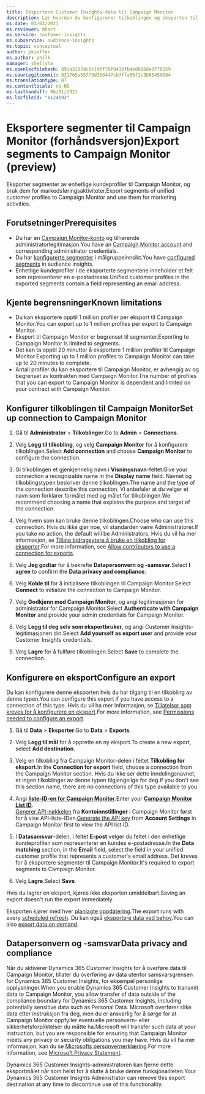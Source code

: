 ```yaml
---
title: Eksportere Customer Insights-data til Campaign Monitor
description: Lær hvordan du konfigurerer tilkoblingen og eksporten til Campaign Monitor.
ms.date: 03/03/2021
ms.reviewer: mhart
ms.service: customer-insights
ms.subservice: audience-insights
ms.topic: conceptual
author: pkieffer
ms.author: philk
manager: shellyha
ms.openlocfilehash: 091a3197dc0c19ff78f0419fb4e88868e0f78359
ms.sourcegitcommit: 831765a55775d358447cb7ffa56f2c3b85459084
ms.translationtype: HT
ms.contentlocale: nb-NO
ms.lasthandoff: 06/01/2021
ms.locfileid: "6124193"
---
```

# <a name="export-segments-to-campaign-monitor-preview"></a><span data-ttu-id="e659f-103">Eksportere segmenter til Campaign Monitor (forhåndsversjon)</span><span class="sxs-lookup"><span data-stu-id="e659f-103">Export segments to Campaign Monitor (preview)</span></span>

<span data-ttu-id="e659f-104">Eksporter segmenter av enhetlige kundeprofiler til Campaign Monitor, og bruk dem for markedsføringsaktiviteter.</span><span class="sxs-lookup"><span data-stu-id="e659f-104">Export segments of unified customer profiles to Campaign Monitor and use them for marketing activities.</span></span>

## <a name="prerequisites"></a><span data-ttu-id="e659f-105">Forutsetninger</span><span class="sxs-lookup"><span data-stu-id="e659f-105">Prerequisites</span></span>

-   <span data-ttu-id="e659f-106">Du har en [Campaign Monitor-konto](https://www.campaignmonitor.com/) og tilhørende administratorlegitimasjon.</span><span class="sxs-lookup"><span data-stu-id="e659f-106">You have an [Campaign Monitor account](https://www.campaignmonitor.com/) and corresponding administrator credentials.</span></span>
-   <span data-ttu-id="e659f-107">Du har [konfigurerte segmenter](segments.md) i målgruppeinnsikt.</span><span class="sxs-lookup"><span data-stu-id="e659f-107">You have [configured segments](segments.md) in audience insights.</span></span>
-   <span data-ttu-id="e659f-108">Enhetlige kundeprofiler i de eksporterte segmentene inneholder et felt som representerer en e-postadresse.</span><span class="sxs-lookup"><span data-stu-id="e659f-108">Unified customer profiles in the exported segments contain a field representing an email address.</span></span>

## <a name="known-limitations"></a><span data-ttu-id="e659f-109">Kjente begrensninger</span><span class="sxs-lookup"><span data-stu-id="e659f-109">Known limitations</span></span>

- <span data-ttu-id="e659f-110">Du kan eksportere opptil 1 million profiler per eksport til Campaign Monitor.</span><span class="sxs-lookup"><span data-stu-id="e659f-110">You can export up to 1 million profiles per export to Campaign Monitor.</span></span>
- <span data-ttu-id="e659f-111">Eksport til Campaign Monitor er begrenset til segmenter.</span><span class="sxs-lookup"><span data-stu-id="e659f-111">Exporting to Campaign Monitor is limited to segments.</span></span>
- <span data-ttu-id="e659f-112">Det kan ta opptil 20 minutter å eksportere 1 million profiler til Campaign Monitor.</span><span class="sxs-lookup"><span data-stu-id="e659f-112">Exporting up to 1 million profiles to Campaign Monitor can take up to 20 minutes to complete.</span></span> 
- <span data-ttu-id="e659f-113">Antall profiler du kan eksportere til Campaign Monitor, er avhengig av og begrenset av kontrakten med Campaign Monitor.</span><span class="sxs-lookup"><span data-stu-id="e659f-113">The number of profiles that you can export to Campaign Monitor is dependent and limited on your contract with Campaign Monitor.</span></span>

## <a name="set-up-connection-to-campaign-monitor"></a><span data-ttu-id="e659f-114">Konfigurer tilkoblingen til Campaign Monitor</span><span class="sxs-lookup"><span data-stu-id="e659f-114">Set up connection to Campaign Monitor</span></span>

1. <span data-ttu-id="e659f-115">Gå til **Administrator** > **Tilkoblinger**.</span><span class="sxs-lookup"><span data-stu-id="e659f-115">Go to **Admin** > **Connections**.</span></span>

1. <span data-ttu-id="e659f-116">Velg **Legg til tilkobling**, og velg **Campaign Monitor** for å konfigurere tilkoblingen.</span><span class="sxs-lookup"><span data-stu-id="e659f-116">Select **Add connection** and choose **Campaign Monitor** to configure the connection.</span></span>

1. <span data-ttu-id="e659f-117">Gi tilkoblingen et gjenkjennelig navn i **Visningsnavn**-feltet.</span><span class="sxs-lookup"><span data-stu-id="e659f-117">Give your connection a recognizable name in the **Display name** field.</span></span> <span data-ttu-id="e659f-118">Navnet og tilkoblingstypen beskriver denne tilkoblingen.</span><span class="sxs-lookup"><span data-stu-id="e659f-118">The name and the type of the connection describe this connection.</span></span> <span data-ttu-id="e659f-119">Vi anbefaler at du velger et navn som forklarer formålet med og målet for tilkoblingen.</span><span class="sxs-lookup"><span data-stu-id="e659f-119">We recommend choosing a name that explains the purpose and target of the connection.</span></span>

1. <span data-ttu-id="e659f-120">Velg hvem som kan bruke denne tilkoblingen.</span><span class="sxs-lookup"><span data-stu-id="e659f-120">Choose who can use this connection.</span></span> <span data-ttu-id="e659f-121">Hvis du ikke gjør noe, vil standarden være Administratorer.</span><span class="sxs-lookup"><span data-stu-id="e659f-121">If you take no action, the default will be Administrators.</span></span> <span data-ttu-id="e659f-122">Hvis du vil ha mer informasjon, se [Tillate bidragsytere å bruke en tilkobling for eksporter](connections.md#allow-contributors-to-use-a-connection-for-exports).</span><span class="sxs-lookup"><span data-stu-id="e659f-122">For more information, see [Allow contributors to use a connection for exports](connections.md#allow-contributors-to-use-a-connection-for-exports).</span></span>

1. <span data-ttu-id="e659f-123">Velg **Jeg godtar** for å bekrefte **Datapersonvern og -samsvar**.</span><span class="sxs-lookup"><span data-stu-id="e659f-123">Select **I agree** to confirm the **Data privacy and compliance**.</span></span>

1. <span data-ttu-id="e659f-124">Velg **Koble til** for å initialisere tilkoblingen til Campaign Monitor.</span><span class="sxs-lookup"><span data-stu-id="e659f-124">Select **Connect** to initialize the connection to Campaign Monitor.</span></span>

1. <span data-ttu-id="e659f-125">Velg **Godkjenn med Campaign Monitor**, og angi legitimasjonen for administrator for Campaign Monitor.</span><span class="sxs-lookup"><span data-stu-id="e659f-125">Select **Authenticate with Campaign Monitor** and provide your admin credentials for Campaign Monitor.</span></span>

1. <span data-ttu-id="e659f-126">Velg **Legg til deg selv som eksportbruker**, og angi Customer Insights-legitimasjonen din.</span><span class="sxs-lookup"><span data-stu-id="e659f-126">Select **Add yourself as export user** and provide your Customer Insights credentials.</span></span>

1. <span data-ttu-id="e659f-127">Velg **Lagre** for å fullføre tilkoblingen.</span><span class="sxs-lookup"><span data-stu-id="e659f-127">Select **Save** to complete the connection.</span></span>

## <a name="configure-an-export"></a><span data-ttu-id="e659f-128">Konfigurere en eksport</span><span class="sxs-lookup"><span data-stu-id="e659f-128">Configure an export</span></span>

<span data-ttu-id="e659f-129">Du kan konfigurere denne eksporten hvis du har tilgang til en tilkobling av denne typen.</span><span class="sxs-lookup"><span data-stu-id="e659f-129">You can configure this export if you have access to a connection of this type.</span></span> <span data-ttu-id="e659f-130">Hvis du vil ha mer informasjon, se [Tillatelser som kreves for å konfigurere en eksport](export-destinations.md#set-up-a-new-export).</span><span class="sxs-lookup"><span data-stu-id="e659f-130">For more information, see [Permissions needed to configure an export](export-destinations.md#set-up-a-new-export).</span></span>

1. <span data-ttu-id="e659f-131">Gå til **Data** > **Eksporter**.</span><span class="sxs-lookup"><span data-stu-id="e659f-131">Go to **Data** > **Exports**.</span></span>

1. <span data-ttu-id="e659f-132">Velg **Legg til mål** for å opprette en ny eksport.</span><span class="sxs-lookup"><span data-stu-id="e659f-132">To create a new export, select **Add destination**.</span></span>

1. <span data-ttu-id="e659f-133">Velg en tilkobling fra Campaign Monitor-delen i feltet **Tilkobling for eksport**.</span><span class="sxs-lookup"><span data-stu-id="e659f-133">In the **Connection for export** field, choose a connection from the Campaign Monitor section.</span></span> <span data-ttu-id="e659f-134">Hvis du ikke ser dette inndelingsnavnet, er ingen tilkoblinger av denne typen tilgjengelige for deg.</span><span class="sxs-lookup"><span data-stu-id="e659f-134">If you don't see this section name, there are no connections of this type available to you.</span></span>

1. <span data-ttu-id="e659f-135">Angi [**liste-ID-en for Campaign Monitor**](https://www.campaignmonitor.com/api/getting-started/#your-list-id).</span><span class="sxs-lookup"><span data-stu-id="e659f-135">Enter your [**Campaign Monitor List ID**](https://www.campaignmonitor.com/api/getting-started/#your-list-id).</span></span>    
   <span data-ttu-id="e659f-136">[Generer API-nøkkelen](https://www.campaignmonitor.com/api/getting-started/) fra **Kontoinnstillinger** i Campaign Monitor først for å vise API-liste-IDen.</span><span class="sxs-lookup"><span data-stu-id="e659f-136">[Generate the API key](https://www.campaignmonitor.com/api/getting-started/) from **Account Settings** in Campaign Monitor first to view the API list ID.</span></span>  

3. <span data-ttu-id="e659f-137">I **Datasamsvar**-delen, i feltet **E-post** velger du feltet i den enhetlige kundeprofilen som representerer en kundes e-postadresse.</span><span class="sxs-lookup"><span data-stu-id="e659f-137">In the **Data matching** section, in the **Email** field, select the field in your unified customer profile that represents a customer's email address.</span></span> <span data-ttu-id="e659f-138">Det kreves for å eksportere segmenter til Campaign Monitor.</span><span class="sxs-lookup"><span data-stu-id="e659f-138">It's required to export segments to Campaign Monitor.</span></span>

1. <span data-ttu-id="e659f-139">Velg **Lagre**.</span><span class="sxs-lookup"><span data-stu-id="e659f-139">Select **Save**.</span></span>

<span data-ttu-id="e659f-140">Hvis du lagrer en eksport, kjøres ikke eksporten umiddelbart.</span><span class="sxs-lookup"><span data-stu-id="e659f-140">Saving an export doesn't run the export immediately.</span></span>

<span data-ttu-id="e659f-141">Eksporten kjører med hver [planlagte oppdatering](system.md#schedule-tab).</span><span class="sxs-lookup"><span data-stu-id="e659f-141">The export runs with every [scheduled refresh](system.md#schedule-tab).</span></span> <span data-ttu-id="e659f-142">Du kan også [eksportere data ved behov](export-destinations.md#run-exports-on-demand).</span><span class="sxs-lookup"><span data-stu-id="e659f-142">You can also [export data on demand](export-destinations.md#run-exports-on-demand).</span></span> 


## <a name="data-privacy-and-compliance"></a><span data-ttu-id="e659f-143">Datapersonvern og -samsvar</span><span class="sxs-lookup"><span data-stu-id="e659f-143">Data privacy and compliance</span></span>

<span data-ttu-id="e659f-144">Når du aktiverer Dynamics 365 Customer Insights for å overføre data til Campaign Monitor, tillater du overføring av data utenfor samsvarsgrensen for Dynamics 365 Customer Insights, for eksempel personlige opplysninger.</span><span class="sxs-lookup"><span data-stu-id="e659f-144">When you enable Dynamics 365 Customer Insights to transmit data to Campaign Monitor, you allow transfer of data outside of the compliance boundary for Dynamics 365 Customer Insights, including potentially sensitive data such as Personal Data.</span></span> <span data-ttu-id="e659f-145">Microsoft overfører slike data etter instruksjon fra deg, men du er ansvarlig for å sørge for at Campaign Monitor oppfyller eventuelle personvern- eller sikkerhetsforpliktelser du måtte ha.</span><span class="sxs-lookup"><span data-stu-id="e659f-145">Microsoft will transfer such data at your instruction, but you are responsible for ensuring that Campaign Monitor meets any privacy or security obligations you may have.</span></span> <span data-ttu-id="e659f-146">Hvis du vil ha mer informasjon, kan du se [Microsofts personvernerklæring](https://go.microsoft.com/fwlink/?linkid=396732).</span><span class="sxs-lookup"><span data-stu-id="e659f-146">For more information, see [Microsoft Privacy Statement](https://go.microsoft.com/fwlink/?linkid=396732).</span></span>

<span data-ttu-id="e659f-147">Dynamics 365 Customer Insights-administratoren kan fjerne dette eksportmålet når som helst for å slutte å bruke denne funksjonaliteten.</span><span class="sxs-lookup"><span data-stu-id="e659f-147">Your Dynamics 365 Customer Insights Administrator can remove this export destination at any time to discontinue use of this functionality.</span></span>
